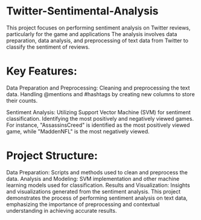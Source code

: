 # Twitter-Sentimental-Analysis

This project focuses on performing sentiment analysis on Twitter reviews, particularly for the game and applications The analysis involves data preparation, data analysis, and preprocessing of text data from Twitter to classify the sentiment of reviews.

# Key Features:
Data Preparation and Preprocessing:
Cleaning and preprocessing the text data.
Handling @mentions and #hashtags by creating new columns to store their counts.

Sentiment Analysis:
Utilizing Support Vector Machine (SVM) for sentiment classification.
Identifying the most positively and negatively viewed games. For instance, "AssassinsCreed" is identified as the most positively viewed game, while "MaddenNFL" is the most negatively viewed.

# Project Structure:
Data Preparation: Scripts and methods used to clean and preprocess the data.
Analysis and Modeling: SVM implementation and other machine learning models used for classification.
Results and Visualization: Insights and visualizations generated from the sentiment analysis.
This project demonstrates the process of performing sentiment analysis on text data, emphasizing the importance of preprocessing and contextual understanding in achieving accurate results.
